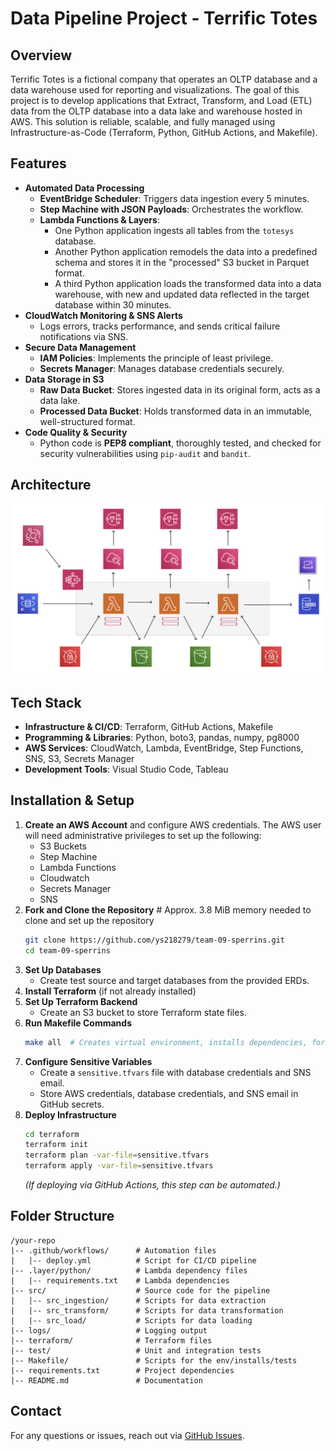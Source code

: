 # Data Pipeline Project - Terrific Totes

## Overview
Terrific Totes is a fictional company that operates an OLTP database and a data warehouse used for reporting and visualizations. The goal of this project is to develop applications that Extract, Transform, and Load (ETL) data from the OLTP database into a data lake and warehouse hosted in AWS. This solution is reliable, scalable, and fully managed using Infrastructure-as-Code (Terraform, Python, GitHub Actions, and Makefile).

## Features
- **Automated Data Processing**
  - **EventBridge Scheduler**: Triggers data ingestion every 5 minutes.
  - **Step Machine with JSON Payloads**: Orchestrates the workflow.
  - **Lambda Functions & Layers**: 
    - One Python application ingests all tables from the `totesys` database.
    - Another Python application remodels the data into a predefined schema and stores it in the "processed" S3 bucket in Parquet format.
    - A third Python application loads the transformed data into a data warehouse, with new and updated data reflected in the target database within 30 minutes.
- **CloudWatch Monitoring & SNS Alerts**
  - Logs errors, tracks performance, and sends critical failure notifications via SNS.
- **Secure Data Management**
  - **IAM Policies**: Implements the principle of least privilege.
  - **Secrets Manager**: Manages database credentials securely.
- **Data Storage in S3**
  - **Raw Data Bucket**: Stores ingested data in its original form, acts as a data lake.
  - **Processed Data Bucket**: Holds transformed data in an immutable, well-structured format.
- **Code Quality & Security**
  - Python code is **PEP8 compliant**, thoroughly tested, and checked for security vulnerabilities using `pip-audit` and `bandit`.

## Architecture
![Architecture Diagram](architecture.png)  

## Tech Stack
- **Infrastructure & CI/CD**: Terraform, GitHub Actions, Makefile
- **Programming & Libraries**: Python, boto3, pandas, numpy, pg8000
- **AWS Services**: CloudWatch, Lambda, EventBridge, Step Functions, SNS, S3, Secrets Manager
- **Development Tools**: Visual Studio Code, Tableau

## Installation & Setup
1. **Create an AWS Account** and configure AWS credentials. 
   The AWS user will need administrative privileges to set up the following:
   - S3 Buckets
   - Step Machine
   - Lambda Functions
   - Cloudwatch
   - Secrets Manager
   - SNS
2. **Fork and Clone the Repository**  # Approx. 3.8 MiB memory needed to clone and set up the repository
   ```sh   
   git clone https://github.com/ys218279/team-09-sperrins.git
   cd team-09-sperrins
   ```
3. **Set Up Databases**
   - Create test source and target databases from the provided ERDs.
4. **Install Terraform** (if not already installed)
5. **Set Up Terraform Backend**
   - Create an S3 bucket to store Terraform state files.
6. **Run Makefile Commands**
   ```sh
   make all  # Creates virtual environment, installs dependencies, formats code, runs security and test coverage checks
   ```
7. **Configure Sensitive Variables**
   - Create a `sensitive.tfvars` file with database credentials and SNS email.
   - Store AWS credentials, database credentials, and SNS email in GitHub secrets.
8. **Deploy Infrastructure**
   ```sh
   cd terraform
   terraform init
   terraform plan -var-file=sensitive.tfvars
   terraform apply -var-file=sensitive.tfvars
   ```
   *(If deploying via GitHub Actions, this step can be automated.)*

## Folder Structure
```
/your-repo
|-- .github/workflows/      # Automation files
|   |-- deploy.yml          # Script for CI/CD pipeline
|-- .layer/python/          # Lambda dependency files
|   |-- requirements.txt    # Lambda dependencies
|-- src/                    # Source code for the pipeline
|   |-- src_ingestion/      # Scripts for data extraction
|   |-- src_transform/      # Scripts for data transformation
|   |-- src_load/           # Scripts for data loading
|-- logs/                   # Logging output
|-- terraform/              # Terraform files
|-- test/                   # Unit and integration tests
|-- Makefile/               # Scripts for the env/installs/tests
|-- requirements.txt        # Project dependencies
|-- README.md               # Documentation
```

## Contact
For any questions or issues, reach out via [GitHub Issues](https://github.com/ys218279/team-09-sperrins/issues).
